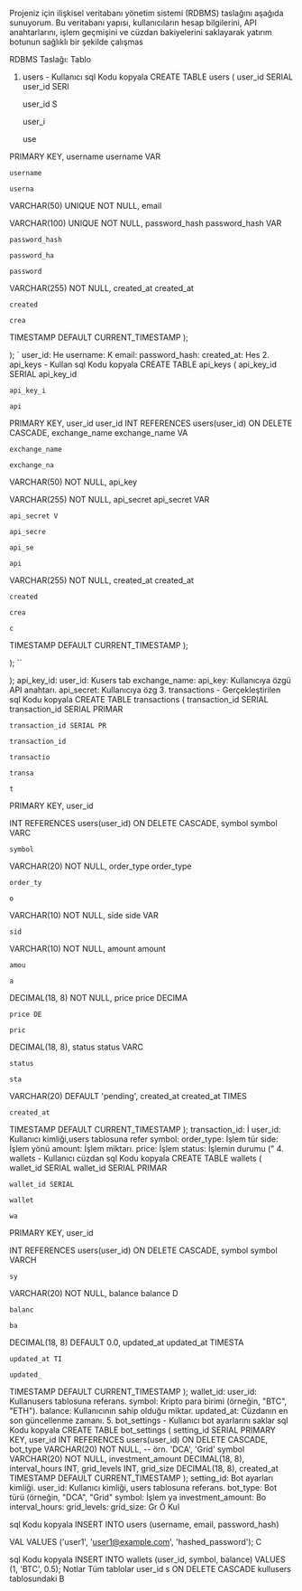 Projeniz için ilişkisel veritabanı yönetim sistemi (RDBMS) taslağını aşağıda sunuyorum. Bu veritabanı yapısı, kullanıcıların hesap bilgilerini, API anahtarlarını, işlem geçmişini ve cüzdan bakiyelerini saklayarak yatırım botunun sağlıklı bir şekilde çalışmas

RDBMS Taslağı: Tablo
1. users - Kullanıcı
sql
Kodu kopyala
CREATE TABLE users (
    user_id SERIAL 
    user_id SERI

    user_id S

    user_i

    use

   
PRIMARY KEY,
    username 
    username VAR

    username 

    userna
VARCHAR(50) UNIQUE NOT NULL,
    email 
  
VARCHAR(100) UNIQUE NOT NULL,
    password_hash 
    password_hash VAR

    password_hash 

    password_ha

    password
VARCHAR(255) NOT NULL,
    created_at 
    created_at

    created

    crea
TIMESTAMP DEFAULT CURRENT_TIMESTAMP
);

);
`
user_id: He
username: K
email:
password_hash:
created_at: Hes
2. api_keys - Kullan
sql
Kodu kopyala
CREATE TABLE api_keys (
    api_key_id SERIAL 
    api_key_id 

    api_key_i

    api
PRIMARY KEY,
    user_id 
    user_id 
INT REFERENCES users(user_id) ON DELETE CASCADE,
    exchange_name 
    exchange_name VA

    exchange_name 

    exchange_na
VARCHAR(50) NOT NULL,
    api_key 
 
VARCHAR(255) NOT NULL,
    api_secret 
    api_secret VAR

    api_secret V

    api_secre

    api_se

    api
VARCHAR(255) NOT NULL,
    created_at 
    created_at

    created

    crea

    c
TIMESTAMP DEFAULT CURRENT_TIMESTAMP
);

);
``

);
api_key_id:
user_id: Kusers tab
exchange_name:
api_key: Kullanıcıya özgü API anahtarı.
api_secret: Kullanıcıya özg
3. transactions - Gerçekleştirilen
sql
Kodu kopyala
CREATE TABLE transactions (
    transaction_id SERIAL 
    transaction_id SERIAL PRIMAR

    transaction_id SERIAL PR

    transaction_id

    transactio

    transa

    t
PRIMARY KEY,
    user_id 
   
INT REFERENCES users(user_id) ON DELETE CASCADE,
    symbol 
    symbol VARC

    symbol 
VARCHAR(20) NOT NULL,
    order_type 
    order_type 

    order_ty

    o

 
VARCHAR(10) NOT NULL,
    side 
    side VAR

    sid
VARCHAR(10) NOT NULL,
    amount 
    amount 

    amou

    a

 
DECIMAL(18, 8) NOT NULL,
    price 
    price DECIMA

    price DE

    pric

    
DECIMAL(18, 8),
    status 
    status VARC

    status 

    sta

   
VARCHAR(20) DEFAULT 'pending',
    created_at 
    created_at TIMES

    created_at 

  
TIMESTAMP DEFAULT CURRENT_TIMESTAMP
);
transaction_id: İ
user_id: Kullanıcı kimliği,users tablosuna refer
symbol:
order_type: İşlem tür
side: İşlem yönü
amount: İşlem miktarı.
price: İşlem
status: İşlemin durumu ("
4. wallets - Kullanıcı cüzdan
sql
Kodu kopyala
CREATE TABLE wallets (
    wallet_id SERIAL 
    wallet_id SERIAL PRIMAR

    wallet_id SERIAL 

    wallet

    wa

  
PRIMARY KEY,
    user_id 
   
INT REFERENCES users(user_id) ON DELETE CASCADE,
    symbol 
    symbol VARCH

    sy

  
VARCHAR(20) NOT NULL,
    balance 
    balance D

    balanc

    ba
DECIMAL(18, 8) DEFAULT 0.0,
    updated_at 
    updated_at TIMESTA

    updated_at TI

    updated_
TIMESTAMP DEFAULT CURRENT_TIMESTAMP
);
wallet_id:
user_id: Kullanusers tablosuna referans.
symbol: Kripto para birimi (örneğin, "BTC", "ETH").
balance: Kullanıcının sahip olduğu miktar.
updated_at: Cüzdanın en son güncellenme zamanı.
5. bot_settings - Kullanıcı bot ayarlarını saklar
sql
Kodu kopyala
CREATE TABLE bot_settings (
    setting_id SERIAL PRIMARY KEY,
    user_id INT REFERENCES users(user_id) ON DELETE CASCADE,
    bot_type VARCHAR(20) NOT NULL, -- örn. 'DCA', 'Grid'
    symbol VARCHAR(20) NOT NULL,
    investment_amount DECIMAL(18, 8),
    interval_hours INT,
    grid_levels INT,
    grid_size DECIMAL(18, 8),
    created_at TIMESTAMP DEFAULT CURRENT_TIMESTAMP
);
setting_id: Bot ayarları kimliği.
user_id: Kullanıcı kimliği, users tablosuna referans.
bot_type: Bot türü (örneğin, "DCA", "Grid"
symbol: İşlem ya
investment_amount: Bo
interval_hours:
grid_levels:
grid_size: Gr
Ö
Kul

sql
Kodu kopyala
INSERT INTO users (username, email, password_hash) 

VAL
VALUES ('user1', 'user1@example.com', 'hashed_password');
C

sql
Kodu kopyala
INSERT INTO wallets (user_id, symbol, balance) 
VALUES (1, 'BTC', 0.5);
Notlar
Tüm tablolar user_id s
ON DELETE CASCADE kullusers tablosundaki
B
